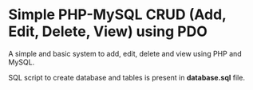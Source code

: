 Simple PHP-MySQL CRUD (Add, Edit, Delete, View) using PDO
========

A simple and basic system to add, edit, delete and view using PHP and MySQL. 

SQL script to create database and tables is present in **database.sql** file.